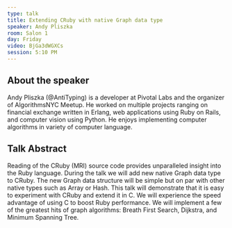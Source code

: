 ```yaml
---
type: talk
title: Extending CRuby with native Graph data type
speaker: Andy Pliszka
room: Salon 1
day: Friday
video: BjGa3dWGXCs
session: 5:10 PM
---
```



## About the speaker

Andy Pliszka (@AntiTyping) is a developer at Pivotal Labs and the organizer of AlgorithmsNYC Meetup. He worked on multiple projects ranging on financial exchange written in Erlang, web applications using Ruby on Rails, and computer vision using Python. He enjoys implementing computer algorithms in variety of computer language.

## Talk Abstract

Reading of the CRuby (MRI) source code provides unparalleled insight into the Ruby language. During the talk we will add new native Graph data type to CRuby. The new Graph data structure will be simple but on par with other native types such as Array or Hash. This talk will demonstrate that it is easy to experiment with CRuby and extend it in C. We will experience the speed advantage of using C to boost Ruby performance. We will implement a few of the greatest hits of graph algorithms: Breath First Search, Dijkstra, and Minimum Spanning Tree.

